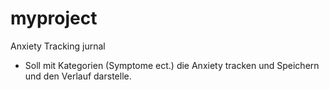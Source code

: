 # myproject
Anxiety Tracking jurnal
- Soll mit Kategorien (Symptome ect.) die Anxiety tracken und Speichern und den Verlauf darstelle. 
